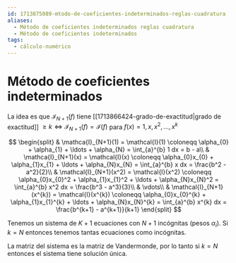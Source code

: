 ```yaml
---
id: 1713875089-mtodo-de-coeficientes-indeterminados-reglas-cuadratura
aliases:
  - Método de coeficientes indeterminados reglas cuadratura
  - Método de coeficientes indeterminados
tags:
  - cálculo-numérico
---
```


# Método de coeficientes indeterminados

La idea es que $\mathcal{I}_{N+1}(f)$ tiene [[1713866424-grado-de-exactitud|grado de exactitud]] $\ge k \iff \mathcal{I}_{N+1}(f) = \mathcal{I}(f)$ para $f(x) = 1, x, x^2, \ldots , x^{k}$

$$
\begin{split}
    & \mathca{I}_{N+1}(1) = \mathcal{I}(1) \coloneqq \alpha_{0} + \alpha_{1} + \ldots + \alpha_{N} = \int_{a}^{b} 1 dx = b - a\\
    & \mathca{I}_{N+1}(x) = \mathcal{I}(x) \coloneqq \alpha_{0}x_{0} + \alpha_{1}x_{1} + \ldots + \alpha_{N}x_{N} = \int_{a}^{b} x dx = \frac{b^2 - a^2}{2}\\
    & \mathcal{I}_{N+1}(x^2) = \mathcal{I}(x^2) \coloneqq \alpha_{0}x_{0}^2 + \alpha_{1}x_{1}^2 + \ldots + \alpha_{N}x_{N}^2 = \int_{a}^{b} x^2 dx = \frac{b^3 - a^3}{3}\\
    & \vdots\\
    & \mathcal{I}_{N+1}(x^{k}) = \mathcal{I}(x^{k}) \coloneqq \alpha_{0}x_{0}^{k} + \alpha_{1}x_{1}^{k} + \ldots + \alpha_{N}x_{N}^{k} = \int_{a}^{b} x^{k} dx = \frac{b^{k+1} - a^{k+1}}{k+1}
\end{split}
$$

Tenemos un sistema de $K+1$ ecuaciones con $N+1$ incógnitas (pesos $\alpha_i$). Si $k=N$ entonces tenemos tantas ecuaciones como incógnitas.

La matriz del sistema es la matriz de Vandermonde, por lo tanto si $k=N$ entonces el sistema tiene solución única.
